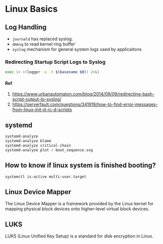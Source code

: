 # Linux Basics

## Log Handling

* `journald` has replaced syslog.
* `dmesg` to read kernel ring buffer`
* `syslog` mechanism for general system logs used by applicaitons

### Redirecting Startup Script Logs to Syslog

```bash
exec 1> >(logger -s -t $(basename $0)) 2>&1
```

#### Ref

1. https://www.urbanautomaton.com/blog/2014/09/09/redirecting-bash-script-output-to-syslog/
1. https://serverfault.com/questions/341919/how-to-find-error-messages-from-linux-init-d-rc-d-scripts

## systemd

```bash
systemd-analyze
systemd-analyze blame
systemd-analyze critical-chain
systemd-analyze plot > boot_sequence.svg
```
## How to know if linux system is finished booting?

```bash
systemctl is-active multi-user.target
```
## Linux Device Mapper

The Linux Device Mapper is a framework provided by the Linux kernel for mapping physical block devices onto higher-level virtual block devices.

## LUKS

LUKS (Linux Unified Key Setup) is a standard for disk encryption in Linux.
